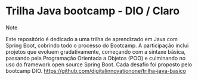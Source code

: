 # Trilha Java bootcamp - DIO / Claro

> [!NOTE]
> Este repositório é dedicado a uma trilha de aprendizado em Java com Spring Boot, cobrindo todo o processo do Bootcamp. A participação inclui projetos que evoluem gradativamente, começando com a sintaxe básica, passando pela Programação Orientada a Objetos (POO) e culminando no uso do framework open source Spring Boot.
> Cada desafio foi proposto pelo bootcamp DIO.
> https://github.com/digitalinnovationone/trilha-java-basico

